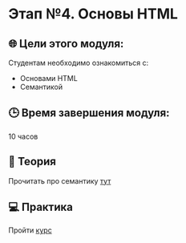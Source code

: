 # Этап №4. Основы HTML

## 🌐  Цели этого модуля:

Студентам необходимо ознакомиться с:

- Основами HTML
- Семантикой

## 🕒 Время завершения модуля:

10 часов

## 📖 Теория

Прочитать про семантику [тут](https://htmlacademy.ru/blog/html/semantics)

## 💻  Практика

Пройти [курс](https://code-basics.com/ru/languages/html)
